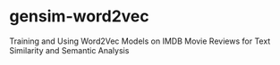 # gensim-word2vec
Training and Using Word2Vec Models on IMDB Movie Reviews for Text Similarity and Semantic Analysis

